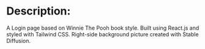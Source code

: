 # Description:

A Login page based on Winnie The Pooh book style.
Built using React.js and styled with Tailwind CSS. Right-side background picture created with Stable Diffusion. 
